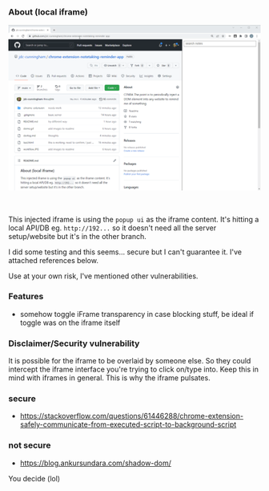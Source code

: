 ### About (local iframe)

<img src="./demo2.gif" width="800" style="margin-bottom: 32px;"/>

This injected iframe is using the `popup ui` as the iframe content. It's hitting a local API/DB eg. `http://192...` so it doesn't need all the server setup/website but it's in the other branch.

I did some testing and this seems... secure but I can't guarantee it. I've attached references below.

Use at your own risk, I've mentioned other vulnerabilities.

### Features

- somehow toggle iFrame transparency in case blocking stuff, be ideal if toggle was on the iframe itself

### Disclaimer/Security vulnerability

It is possible for the iframe to be overlaid by someone else. So they could intercept the iframe interface you're trying to click on/type into. Keep this in mind with iframes in general. This is why the iframe pulsates.

### secure

* https://stackoverflow.com/questions/61446288/chrome-extension-safely-communicate-from-executed-script-to-background-script
### not secure

* https://blog.ankursundara.com/shadow-dom/

You decide (lol)